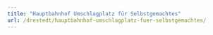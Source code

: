 ```yaml
---
title: "Hauptbahnhof Umschlagplatz für Selbstgemachtes"
url: /drestedt/hauptbahnhof-umschlagplatz-fuer-selbstgemachtes/
---
```

